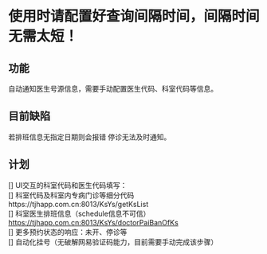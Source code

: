 # 使用时请配置好查询间隔时间，间隔时间无需太短！
## 功能
自动通知医生号源信息，需要手动配置医生代码、科室代码等信息。

## 目前缺陷
若排班信息无指定日期则会报错
停诊无法及时通知。

## 计划
[] UI交互的科室代码和医生代码填写：  
[] 科室代码及科室内专病门诊等细分代码https://tjhapp.com.cn:8013/KsYs/getKsList  
[] 科室医生排班信息（schedule信息不可信）https://tjhapp.com.cn:8013/KsYs/doctorPaiBanOfKs  
[] 更多预约状态的响应：未开、停诊等  
[] 自动化挂号（无破解网易验证码能力，目前需要手动完成该步骤）
